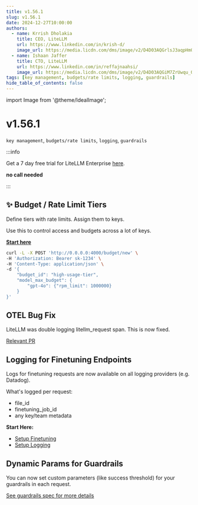 ```yaml
---
title: v1.56.1
slug: v1.56.1
date: 2024-12-27T10:00:00
authors:
  - name: Krrish Dholakia
    title: CEO, LiteLLM
    url: https://www.linkedin.com/in/krish-d/
    image_url: https://media.licdn.com/dms/image/v2/D4D03AQGrlsJ3aqpHmQ/profile-displayphoto-shrink_400_400/B4DZSAzgP7HYAg-/0/1737327772964?e=1743638400&v=beta&t=39KOXMUFedvukiWWVPHf3qI45fuQD7lNglICwN31DrI
  - name: Ishaan Jaffer
    title: CTO, LiteLLM
    url: https://www.linkedin.com/in/reffajnaahsi/
    image_url: https://media.licdn.com/dms/image/v2/D4D03AQGiM7ZrUwqu_Q/profile-displayphoto-shrink_800_800/profile-displayphoto-shrink_800_800/0/1675971026692?e=1741824000&v=beta&t=eQnRdXPJo4eiINWTZARoYTfqh064pgZ-E21pQTSy8jc
tags: [key management, budgets/rate limits, logging, guardrails]
hide_table_of_contents: false
---
```


import Image from '@theme/IdealImage';

# v1.56.1

`key management`, `budgets/rate limits`, `logging`, `guardrails`

:::info

Get a 7 day free trial for LiteLLM Enterprise [here](https://litellm.ai/#trial).

**no call needed**

:::

## ✨ Budget / Rate Limit Tiers

Define tiers with rate limits. Assign them to keys. 

Use this to control access and budgets across a lot of keys.

**[Start here](https://docs.litellm.ai/docs/proxy/rate_limit_tiers)**

```bash
curl -L -X POST 'http://0.0.0.0:4000/budget/new' \
-H 'Authorization: Bearer sk-1234' \
-H 'Content-Type: application/json' \
-d '{
    "budget_id": "high-usage-tier",
    "model_max_budget": {
        "gpt-4o": {"rpm_limit": 1000000}
    }
}'
```


## OTEL Bug Fix

LiteLLM was double logging litellm_request span. This is now fixed.

[Relevant PR](https://github.com/BerriAI/litellm/pull/7435)

## Logging for Finetuning Endpoints 

Logs for finetuning requests are now available on all logging providers (e.g. Datadog). 

What's logged per request:

- file_id
- finetuning_job_id
- any key/team metadata


**Start Here:**
- [Setup Finetuning](https://docs.litellm.ai/docs/fine_tuning)
- [Setup Logging](https://docs.litellm.ai/docs/proxy/logging#datadog)

## Dynamic Params for Guardrails 

You can now set custom parameters (like success threshold) for your guardrails in each request.

[See guardrails spec for more details](https://docs.litellm.ai/docs/proxy/guardrails/custom_guardrail#-pass-additional-parameters-to-guardrail)












